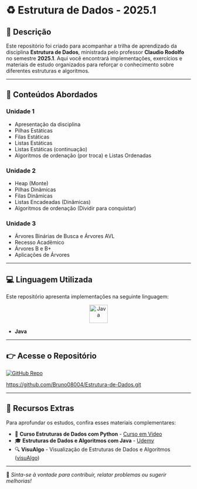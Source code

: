 # ♻️ Estrutura de Dados - 2025.1

## 📃 Descrição
Este repositório foi criado para acompanhar a trilha de aprendizado da disciplina **Estrutura de Dados**, ministrada pelo professor **Claudio Rodolfo** no semestre **2025.1**. Aqui você encontrará implementações, exercícios e materiais de estudo organizados para reforçar o conhecimento sobre diferentes estruturas e algoritmos.

---

## 🔮 Conteúdos Abordados

### Unidade 1
- Apresentação da disciplina
- Pilhas Estáticas
- Filas Estáticas
- Listas Estáticas
- Listas Estáticas (continuação)
- Algoritmos de ordenação (por troca) e Listas Ordenadas

### Unidade 2
- Heap (Monte)
- Pilhas Dinâmicas
- Filas Dinâmicas
- Listas Encadeadas (Dinâmicas)
- Algoritmos de ordenação (Dividir para conquistar)

### Unidade 3
- Árvores Binárias de Busca e Árvores AVL
- Recesso Acadêmico
- Árvores B e B+
- Aplicações de Árvores

---

## 💻 Linguagem Utilizada

Este repositório apresenta implementações na seguinte linguagem:

<div align="center">
  <img src="https://cdn.jsdelivr.net/gh/devicons/devicon/icons/java/java-original.svg" width="50" height="50" alt="Java" />
</div>

- **Java**
  
---

## 👉 Acesse o Repositório

[![GitHub Repo](https://img.shields.io/badge/Acessar%20Reposit%C3%B3rio-GitHub-black?style=for-the-badge&logo=github)](https://github.com/Bruno08004/Estrutura-de-Dados)

https://github.com/Bruno08004/Estrutura-de-Dados.git

---

## 📖 Recursos Extras

Para aprofundar os estudos, confira esses materiais complementares:

- 🔖 **Curso Estruturas de Dados com Python** - [Curso em Video](https://www.cursoemvideo.com/)
- 🎓 **Estruturas de Dados e Algoritmos com Java** - [Udemy](https://www.udemy.com/)
- 🔍 **VisuAlgo** - Visualização de Estruturas de Dados e Algoritmos ([visuAlgo](https://visualgo.net/en))

---

🌟 _Sinta-se à vontade para contribuir, relatar problemas ou sugerir melhorias!_

